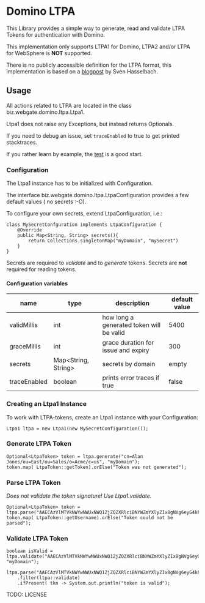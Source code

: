 # Domino LTPA

This Library provides a simple way to generate, read and validate LTPA Tokens
for authentication with Domino.

This implementation only supports LTPA1 for Domino,
LTPA2 and/or LTPA for WebSphere is __NOT__ supported.

There is no publicly accessible definition for the LTPA format,
this implementation is based on a [blogpost](http://hasselba.ch/blog/?p=2525) by Sven Hasselbach.


## Usage

All actions related to LTPA are located in the class biz.webgate.domino.ltpa.Ltpa1.

Ltpa1 does not raise any Exceptions, but instead returns Optionals.

If you need to debug an issue, set `traceEnabled` to true to get printed stacktraces.

If you rather learn by example, the [test](./src/test/java/biz/webgate/domino/ltpa/test/TestLtpa1.java) is a good start.

### Configuration

The Ltpa1 instance has to be initialized with Configuration.

The interface biz.webgate.domino.ltpa.LtpaConfiguration provides a few default values ( no secrets :-O).

To configure your own secrets, extend LtpaConfiguration, i.e.:

	class MySecretConfguration implements LtpaConfiguration {
		@Override
		public Map<String, String> secrets(){
			return Collections.singletonMap("myDomain", "mySecret")		
		}
	}
	
Secrets are required to _validate_ and to _generate_ tokens.
Secrets are __not__ required for reading tokens.

#### Configuration variables

| name | type | description | default value |
| ---- | ---- | ----------- | ------------- |
| validMillis | int | how long a generated token will be valid | 5400 |
| graceMillis | int | grace duration for issue and expiry | 300 |
| secrets | Map<String, String>	| secrets by domain | empty |
| traceEnabled | boolean | prints error traces if true | false |

### Creating an Ltpa1 Instance

To work with LTPA-tokens, create an Ltpa1 instance with your Configuration:

	Ltpa1 ltpa = new Ltpa1(new MySecretConfiguration());

### Generate LTPA Token

	Optional<LtpaToken> token = ltpa.generate("cn=Alan Jones/ou=East/ou=Sales/o=Acme/c=us", "myDomain");
    token.map( LtpaToken::getToken).orElse("Token was not generated");
    
### Parse LTPA Token

_Does not validate the token signature! Use Ltpa1.validate._

	Optional<LtpaToken> token = ltpa.parse("AAECAzVlMTVkNWYwNWUxNWQ1ZjZQZXRlciBNYWZmYXlyZIx8gNVg6eyG4kFAsRIWRSxtTg==");
    token.map( LtpaToken::getUsername).orElse("Token could not be parsed");
    
### Validate LTPA Token
   
	boolean isValid = ltpa.validate("AAECAzVlMTVkNWYwNWUxNWQ1ZjZQZXRlciBNYWZmYXlyZIx8gNVg6eyG4kFAsRIWRSxtTg==", "myDomain");
    
    ltpa.parse("AAECAzVlMTVkNWYwNWUxNWQ1ZjZQZXRlciBNYWZmYXlyZIx8gNVg6eyG4kFAsRIWRSxtTg==")
    	.filter(ltpa::validate)
        .ifPresent( tkn -> System.out.println("token is valid");
        
TODO: LICENSE